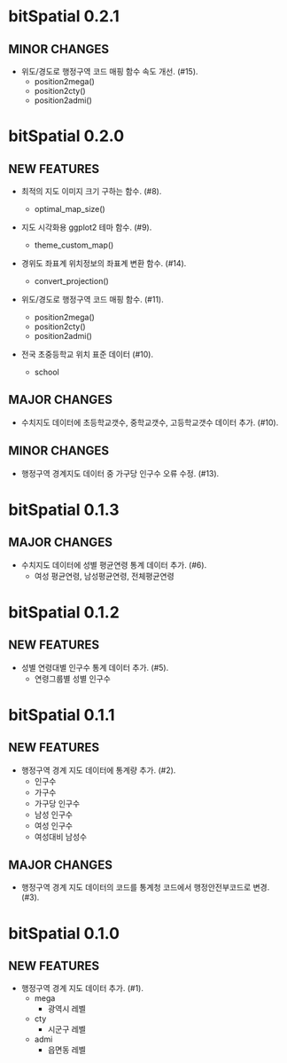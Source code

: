 # bitSpatial 0.2.1

## MINOR CHANGES
  
* 위도/경도로 행정구역 코드 매핑 함수 속도 개선. (#15).
    - position2mega()
    - position2cty()
    - position2admi()



# bitSpatial 0.2.0

## NEW FEATURES
  
* 최적의 지도 이미지 크기 구하는 함수. (#8).
    - optimal_map_size()

* 지도 시각화용 ggplot2 테마 함수. (#9).
    - theme_custom_map()

* 경위도 좌표계 위치정보의 좌표계 변환 함수. (#14).
    - convert_projection()
    
* 위도/경도로 행정구역 코드 매핑 함수. (#11).
    - position2mega()
    - position2cty()
    - position2admi()
    
* 전국 초중등학교 위치 표준 데이터 (#10).
    - school   
    
## MAJOR CHANGES

* 수치지도 데이터에 초등학교갯수, 중학교갯수, 고등학교갯수 데이터 추가. (#10).

## MINOR CHANGES

* 행정구역 경계지도 데이터 중 가구당 인구수 오류 수정. (#13).



# bitSpatial 0.1.3

## MAJOR CHANGES
  
* 수치지도 데이터에 성별 평균연령 통계 데이터 추가. (#6).
    - 여성 평균연령, 남성평균연령, 전체평균연령



# bitSpatial 0.1.2

## NEW FEATURES
  
* 성별 연령대별 인구수 통계 데이터 추가. (#5).
    - 연령그룹별 성별 인구수

    
    
# bitSpatial 0.1.1

## NEW FEATURES
  
* 행정구역 경계 지도 데이터에 통계량 추가. (#2).
    - 인구수
    - 가구수
    - 가구당 인구수
    - 남성 인구수
    - 여성 인구수
    - 여성대비 남성수  

## MAJOR CHANGES

* 행정구역 경계 지도 데이터의 코드를 통계청 코드에서 행정안전부코드로 변경. (#3).
       
       
       
# bitSpatial 0.1.0

## NEW FEATURES
  
* 행정구역 경계 지도 데이터 추가. (#1).
    - mega
       - 광역시 레벨
    - cty
       - 시군구 레벨    
    - admi
       - 읍면동 레벨    